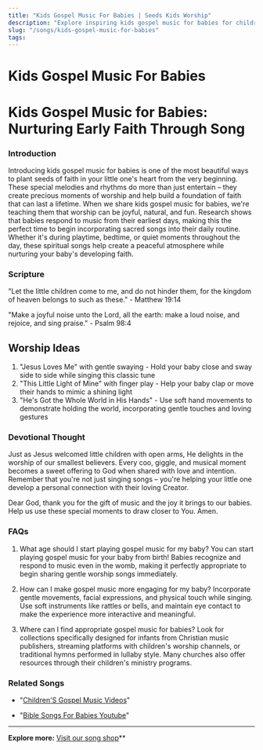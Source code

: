 ```yaml
---
title: "Kids Gospel Music For Babies | Seeds Kids Worship"
description: "Explore inspiring kids gospel music for babies for children's worship and faith development. Biblical music resources for families and ministry."
slug: "/songs/kids-gospel-music-for-babies"
tags:
---
```


# Kids Gospel Music For Babies

# Kids Gospel Music for Babies: Nurturing Early Faith Through Song

### Introduction
Introducing kids gospel music for babies is one of the most beautiful ways to plant seeds of faith in your little one's heart from the very beginning. These special melodies and rhythms do more than just entertain – they create precious moments of worship and help build a foundation of faith that can last a lifetime. When we share kids gospel music for babies, we're teaching them that worship can be joyful, natural, and fun. Research shows that babies respond to music from their earliest days, making this the perfect time to begin incorporating sacred songs into their daily routine. Whether it's during playtime, bedtime, or quiet moments throughout the day, these spiritual songs help create a peaceful atmosphere while nurturing your baby's developing faith.

### Scripture
"Let the little children come to me, and do not hinder them, for the kingdom of heaven belongs to such as these." - Matthew 19:14

"Make a joyful noise unto the Lord, all the earth: make a loud noise, and rejoice, and sing praise." - Psalm 98:4

## Worship Ideas
1. "Jesus Loves Me" with gentle swaying - Hold your baby close and sway side to side while singing this classic tune
2. "This Little Light of Mine" with finger play - Help your baby clap or move their hands to mimic a shining light
3. "He's Got the Whole World in His Hands" - Use soft hand movements to demonstrate holding the world, incorporating gentle touches and loving gestures

### Devotional Thought
Just as Jesus welcomed little children with open arms, He delights in the worship of our smallest believers. Every coo, giggle, and musical moment becomes a sweet offering to God when shared with love and intention. Remember that you're not just singing songs – you're helping your little one develop a personal connection with their loving Creator.

Dear God, thank you for the gift of music and the joy it brings to our babies. Help us use these special moments to draw closer to You. Amen.

### FAQs
1. What age should I start playing gospel music for my baby?
You can start playing gospel music for your baby from birth! Babies recognize and respond to music even in the womb, making it perfectly appropriate to begin sharing gentle worship songs immediately.

2. How can I make gospel music more engaging for my baby?
Incorporate gentle movements, facial expressions, and physical touch while singing. Use soft instruments like rattles or bells, and maintain eye contact to make the experience more interactive and meaningful.

3. Where can I find appropriate gospel music for babies?
Look for collections specifically designed for infants from Christian music publishers, streaming platforms with children's worship channels, or traditional hymns performed in lullaby style. Many churches also offer resources through their children's ministry programs.

### Related Songs

- "[Children'S Gospel Music Videos](/songs/children-s-gospel-music-videos/)"

- "[Bible Songs For Babies Youtube](/songs/bible-songs-for-babies-youtube/)"

---

**Explore more:** [Visit our song shop](https://seedskidsworship.com/shop)**

<!-- Schema Markup -->
<script type="application/ld+json">
{
  "@context": "https://schema.org",
  "@type": "MusicRecording",
  "name": "Kids Gospel Music For Babies",
  "byArtist": {
    "@type": "MusicGroup",
    "name": "Seeds Kids Worship"
  },
  "isFamilyFriendly": true,
  "url": "https://seedskidsworship.com/songs/kids-gospel-music-for-babies/"
}
</script>